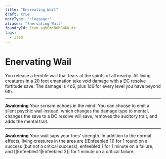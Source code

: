 ```yaml
---
title: "Enervating Wail"
draft: true
noteType: ":luggage:"
aliases: "Enervating Wail"
foundryId: Item.aghEmKN0hGokNutc
tags:
  - Item
---
```


# Enervating Wail

You release a terrible wail that tears at the spirits of all nearby. All living creatures in a 20 foot emanation take void damage with a DC resolve fortitude save. The damage is 4d6, plus 1d6 for every level you have beyond 6th.

* * *

**Awakening** Your scream echoes in the mind. You can choose to emit a silent psychic wail instead, which changes the damage type to mental, changes the save to a DC resolve will save, removes the auditory trait, and adds the mental trait.

* * *

**Awakening** Your wail saps your foes' strength. In addition to the normal effects, living creatures in the area are [[Enfeebled 1]] for 1 round on a success (but not a critical success), enfeebled 1 for 1 minute on a failure, and [[Enfeebled 1|Enfeebled 2]] for 1 minute on a critical failure.
